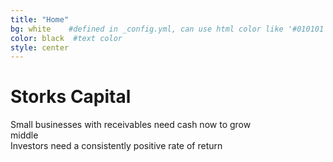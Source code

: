 ```yaml
---
title: "Home"
bg: white    #defined in _config.yml, can use html color like '#010101'
color: black  #text color
style: center
---
```


# Storks Capital

<div class="parent">
    <div class="first">Small businesses with receivables need cash now to grow</div>
	<div class="middle">middle</div>
    <div class="last">Investors need a consistently positive rate of return</div>
</div>

